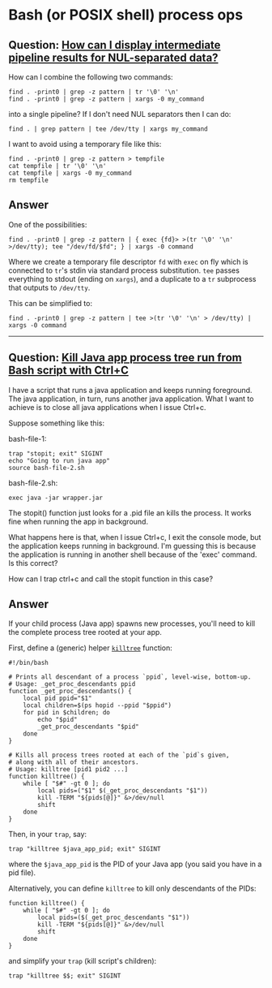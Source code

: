 # Bash (or POSIX shell) process ops


## Question: [How can I display intermediate pipeline results for NUL-separated data?](https://stackoverflow.com/questions/44730184/how-can-i-display-intermediate-pipeline-results-for-nul-separated-data/)

How can I combine the following two commands:

    find . -print0 | grep -z pattern | tr '\0' '\n'
    find . -print0 | grep -z pattern | xargs -0 my_command

into a single pipeline?  If I don't need NUL separators then I can do:

    find . | grep pattern | tee /dev/tty | xargs my_command

I want to avoid using a temporary file like this:

    find . -print0 | grep -z pattern > tempfile
    cat tempfile | tr '\0' '\n'
    cat tempfile | xargs -0 my_command
    rm tempfile


## Answer

One of the possibilities:

    find . -print0 | grep -z pattern | { exec {fd}> >(tr '\0' '\n' >/dev/tty); tee "/dev/fd/$fd"; } | xargs -0 command

Where we create a temporary file descriptor ``fd`` with ``exec`` on fly which is connected to
``tr``'s stdin via standard process substitution. ``tee`` passes everything to stdout (ending on
``xargs``), and a duplicate to a ``tr`` subprocess that outputs to ``/dev/tty``.

This can be simplified to:

    find . -print0 | grep -z pattern | tee >(tr '\0' '\n' > /dev/tty) | xargs -0 command


---


## Question: [Kill Java app process tree run from Bash script with Ctrl+C](https://stackoverflow.com/questions/44830690/kill-java-app-process-tree-run-from-bash-script-with-ctrlc/)

I have a script that runs a java application and keeps running foreground. The java application, in turn, runs another java application.
What I want to achieve is to close all java applications when I issue Ctrl+c.

Suppose something like this:

bash-file-1:

    trap "stopit; exit" SIGINT
    echo "Going to run java app"
    source bash-file-2.sh

bash-file-2.sh:

    exec java -jar wrapper.jar

The stopit() function just looks for a .pid file an kills the process. It works fine when running the app in background.

What happens here is that, when I issue Ctrl+c, I exit the console mode, but the application keeps running in background. I'm guessing this is because the application is running in another shell because of the 'exec' command. Is this correct?

How can I trap ctrl+c and call the stopit function in this case?


## Answer

If your child process (Java app) spawns new processes, you'll need to kill the complete process tree rooted at your app.

First, define a (generic) helper [``killtree``](https://github.com/randomir/envie/blob/master/scripts/envie#L160) function:

    #!/bin/bash

    # Prints all descendant of a process `ppid`, level-wise, bottom-up.
    # Usage: _get_proc_descendants ppid
    function _get_proc_descendants() {
        local pid ppid="$1"
        local children=$(ps hopid --ppid "$ppid")
        for pid in $children; do
            echo "$pid"
            _get_proc_descendants "$pid"
        done
    }
    
    # Kills all process trees rooted at each of the `pid`s given,
    # along with all of their ancestors.
    # Usage: killtree [pid1 pid2 ...]
    function killtree() {
        while [ "$#" -gt 0 ]; do
            local pids=("$1" $(_get_proc_descendants "$1"))
            kill -TERM "${pids[@]}" &>/dev/null
            shift
        done
    }

Then, in your ``trap``, say:

    trap "killtree $java_app_pid; exit" SIGINT

where the ``$java_app_pid`` is the PID of your Java app (you said you have in a pid file).

Alternatively, you can define ``killtree`` to kill only descendants of the PIDs:

    function killtree() {
        while [ "$#" -gt 0 ]; do
            local pids=($(_get_proc_descendants "$1"))
            kill -TERM "${pids[@]}" &>/dev/null
            shift
        done
    }

and simplify your ``trap`` (kill script's children):

    trap "killtree $$; exit" SIGINT
